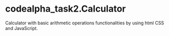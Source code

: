 # codealpha_task2.Calculator
Calculator with basic arithmetic operations functionalities by using html CSS and JavaScript.
